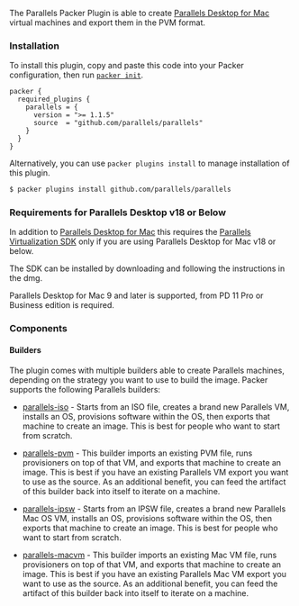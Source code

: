 
The Parallels Packer Plugin is able to create [Parallels Desktop for
Mac](https://www.parallels.com/products/desktop/) virtual machines and export
them in the PVM format.

### Installation

To install this plugin, copy and paste this code into your Packer configuration, then run [`packer init`](https://www.packer.io/docs/commands/init).

```hcl
packer {
  required_plugins {
    parallels = {
      version = ">= 1.1.5"
      source  = "github.com/parallels/parallels"
    }
  }
}
```

Alternatively, you can use `packer plugins install` to manage installation of this plugin.

```sh
$ packer plugins install github.com/parallels/parallels
```

### Requirements for Parallels Desktop v18 or Below

In addition to [Parallels Desktop for
Mac](https://www.parallels.com/products/desktop/) this requires the [Parallels
Virtualization SDK](https://www.parallels.com/downloads/desktop/) only if you are using Parallels Desktop for Mac v18 or below.

The SDK can be installed by downloading and following the instructions in the dmg.

Parallels Desktop for Mac 9 and later is supported, from PD 11 Pro or Business edition is required.


### Components

#### Builders

The plugin comes with multiple builders able to create Parallels machines,
depending on the strategy you want to use to build the image. Packer supports
the following Parallels builders:

- [parallels-iso](/packer/integrations/Parallels/parallels/latest/components/builder/iso) - Starts from an ISO
  file, creates a brand new Parallels VM, installs an OS, provisions software
  within the OS, then exports that machine to create an image. This is best
  for people who want to start from scratch.

- [parallels-pvm](/packer/integrations/Parallels/parallels/latest/components/builder/pvm) - This builder imports
  an existing PVM file, runs provisioners on top of that VM, and exports that
  machine to create an image. This is best if you have an existing Parallels
  VM export you want to use as the source. As an additional benefit, you can
  feed the artifact of this builder back into itself to iterate on a machine.

- [parallels-ipsw](/packer/integrations/Parallels/parallels/latest/components/builder/ipsw) - Starts from an IPSW
  file, creates a brand new Parallels Mac OS VM, installs an OS, provisions software
  within the OS, then exports that machine to create an image. This is best
  for people who want to start from scratch.

- [parallels-macvm](/packer/integrations/Parallels/parallels/latest/components/builder/macvm) - This builder imports
  an existing Mac VM file, runs provisioners on top of that VM, and exports that
  machine to create an image. This is best if you have an existing Parallels
  Mac VM export you want to use as the source. As an additional benefit, you can
  feed the artifact of this builder back into itself to iterate on a machine.

